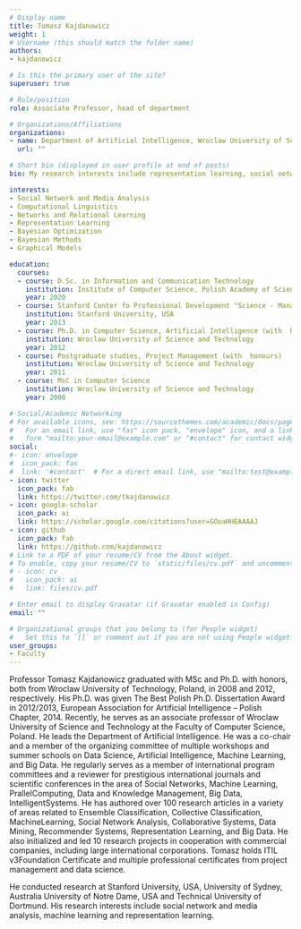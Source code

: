 ```yaml
---
# Display name
title: Tomasz Kajdanowicz
weight: 1
# Username (this should match the folder name)
authors:
- kajdanowicz

# Is this the primary user of the site?
superuser: true

# Role/position
role: Associate Professor, head of department

# Organizations/Affiliations
organizations:
- name: Department of Artificial Intelligence, Wroclaw University of Science and Technology
  url: ""

# Short bio (displayed in user profile at end of posts)
bio: My research interests include representation learning, social network and media analysis, and machine learning.

interests:
- Social Network and Media Analysis
- Computational Linguistics
- Networks and Relational Learning
- Representation Learning
- Bayesian Optimization
- Bayesian Methods
- Graphical Models

education:
  courses:
  - course: D.Sc. in Information and Communication Technology
    institution: Institute of Computer Science, Polish Academy of Sciences
    year: 2020
  - course: Stanford Center fo Professional Development "Science - Management - Commercialization"
    institution: Stanford University, USA
    year: 2013
  - course: Ph.D. in Computer Science, Artificial Intelligence (with  honours, national EAI award)
    institution: Wroclaw University of Science and Technology
    year: 2012
  - course: Postgraduate studies, Project Management (with  honours)
    institution: Wroclaw University of Science and Technology
    year: 2011
  - course: MsC in Computer Science
    institution: Wroclaw University of Science and Technology
    year: 2008

# Social/Academic Networking
# For available icons, see: https://sourcethemes.com/academic/docs/page-builder/#icons
#   For an email link, use "fas" icon pack, "envelope" icon, and a link in the
#   form "mailto:your-email@example.com" or "#contact" for contact widget.
social:
#- icon: envelope
#  icon_pack: fas
#  link: '#contact'  # For a direct email link, use "mailto:test@example.org".
- icon: twitter
  icon_pack: fab
  link: https://twitter.com/tkajdanowicz
- icon: google-scholar
  icon_pack: ai
  link: https://scholar.google.com/citations?user=GOoaHHEAAAAJ
- icon: github
  icon_pack: fab
  link: https://github.com/kajdanowicz
# Link to a PDF of your resume/CV from the About widget.
# To enable, copy your resume/CV to `static/files/cv.pdf` and uncomment the lines below.
# - icon: cv
#   icon_pack: ai
#   link: files/cv.pdf

# Enter email to display Gravatar (if Gravatar enabled in Config)
email: ""

# Organizational groups that you belong to (for People widget)
#   Set this to `[]` or comment out if you are not using People widget.
user_groups:
- Faculty
---
```

Professor Tomasz Kajdanowicz graduated with MSc and Ph.D. with honors, both from Wroclaw University of Technology, Poland, in 2008 and 2012, respectively. His Ph.D. was given The Best Polish Ph.D. Dissertation Award in 2012/2013, European Association for Artificial Intelligence – Polish Chapter, 2014. Recently, he serves as an associate professor of Wroclaw University of Science and Technology at the Faculty of Computer Science, Poland. He leads the Department of Artificial Intelligence. He was a co-chair and a member of the organizing committee of multiple workshops and summer schools on Data Science, Artificial Intelligence, Machine Learning, and Big Data. He regularly serves as a member of international program committees and a reviewer for prestigious international journals and scientific conferences in the area of Social Networks, Machine Learning, PrallelComputing, Data and Knowledge Management, Big Data, IntelligentSystems. He has authored over 100 research articles in a variety of areas related to Ensemble Classification, Collective Classification, MachineLearning, Social Network Analysis, Collaborative Systems, Data Mining, Recommender Systems, Representation Learning, and Big Data. He also initialized and led 10 research projects in cooperation with commercial companies, including large international corporations. Tomasz holds ITIL v3Foundation Certificate and multiple professional certificates from project management and data science.
 
He conducted  research  at  Stanford  University, USA, University of Sydney, Australia University of Notre Dame, USA and Technical  University  of  Dortmund.  His  research interests include social network and media analysis, machine learning and representation learning.

